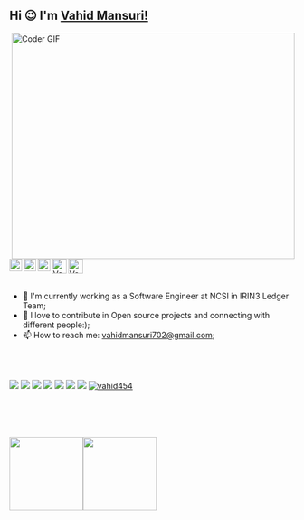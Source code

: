 ## Hi :wink: I'm [Vahid Mansuri!](vahidmansuri.github.io/portfolio/) 
 
 

<img align="right" src="https://github.com/vahid454/vahid454/blob/main/developer.gif" alt="Coder GIF" width="500" height="400">

 <a href="https://github.com/vahid454">
  <img src="https://d2fltix0v2e0sb.cloudfront.net/dev-badge.svg" alt="Vahid's Dev" width="26"/>
</a>
<a href="https://twitter.com/fiend_op">
  <img align="left" alt="Vahid Mansuri | Twitter" width="22px" src="https://cdn.jsdelivr.net/npm/simple-icons@v3/icons/twitter.svg" />
</a>
<a href="https://www.linkedin.com/in/vahid454/">
  <img align="left" alt="Vahid's LinkdeIN" width="22px" src="https://cdn.jsdelivr.net/npm/simple-icons@v3/icons/linkedin.svg" />
</a>
<a href="https://www.instagram.com/mr_right_454/">
  <img align="left" alt="Vahid's Instagram" width="22px" src="https://cdn.jsdelivr.net/npm/simple-icons@v3/icons/instagram.svg" />
</a>
<a href="https://vahidmansuri.github.io/portfolio/">
  <img align="left" alt="Vahid's Devfolio" width="26px" src="https://pbs.twimg.com/profile_images/1212398116101472257/VVvZ_m4A_400x400.png"/>
</a><br><br>






- :telescope: I'm currently working as a Software Engineer at NCSI in IRIN3 Ledger Team;
- 💬 I love to contribute in Open source projects and connecting with different people:);
- 📫 How to reach me: vahidmansuri702@gmail.com;
<br><br><br><br>

![](https://img.shields.io/badge/Angular-%3C%2F%3E-blueviolet) ![](https://img.shields.io/badge/Advance%20Java-%3C%2F%3E-yellow) ![](https://img.shields.io/badge/Modern%20C++-%3C%2F%3E-orange) ![](https://img.shields.io/badge/Python-%7C-0%2C%2022%2C%20100) ![](https://img.shields.io/badge/JavaScript-%7C-yellowgreen) ![](https://img.shields.io/badge/Dart-%7C-blue) ![](https://img.shields.io/badge/Springboot-%7C-blue) <a href="https://github.com/vahid454">
  <img src="https://komarev.com/ghpvc/?username=vahid454&label=Views&color=blue&style=plastic" alt="vahid454" />
</a>

<br><br><br><br>
<img align="" height='130px' src="https://github-readme-stats.vercel.app/api?username=saksham2105&hide_title=true&show_icons=true&include_all_commits=true&line_height=21&bg_color=0,EC6C6C,FFD479,FFFC79,73FA79&theme=graywhite" /><img align="" height='130px' src="https://github-readme-stats.vercel.app/api/top-langs/?username=vahid454&hide_title=true&layout=compact&bg_color=0,73FA79,73FDFF,D783FF&theme=graywhite" />
